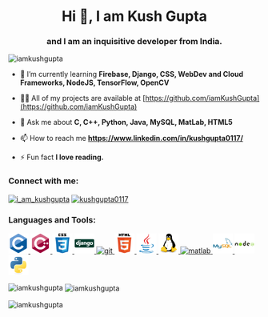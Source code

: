 <h1 align="center">Hi 👋, I am Kush Gupta</h1>
<h3 align="center">and I am an inquisitive developer from India.</h3>

<p align="left"> <img src="https://komarev.com/ghpvc/?username=iamkushgupta&label=Profile%20views&color=00ff33&style=flat" alt="iamkushgupta" /> </p>

- 🌱 I’m currently learning **Firebase, Django, CSS, WebDev and Cloud Frameworks, NodeJS, TensorFlow, OpenCV**

- 👨‍💻 All of my projects are available at [https://github.com/iamKushGupta](https://github.com/iamKushGupta)

- 💬 Ask me about **C, C++, Python, Java, MySQL, MatLab, HTML5**

- 📫 How to reach me **https://www.linkedin.com/in/kushgupta0117/**

- ⚡ Fun fact **I love reading.**

<h3 align="left">Connect with me:</h3>
<p align="left">
<a href="https://twitter.com/i_am_kushgupta" target="blank"><img align="center" src="https://raw.githubusercontent.com/rahuldkjain/github-profile-readme-generator/master/src/images/icons/Social/twitter.svg" alt="i_am_kushgupta" height="30" width="40" /></a>
<a href="https://linkedin.com/in/kushgupta0117" target="blank"><img align="center" src="https://raw.githubusercontent.com/rahuldkjain/github-profile-readme-generator/master/src/images/icons/Social/linked-in-alt.svg" alt="kushgupta0117" height="30" width="40" /></a>
</p>

<h3 align="left">Languages and Tools:</h3>
<p align="left"> <a href="https://www.cprogramming.com/" target="_blank"> <img src="https://raw.githubusercontent.com/devicons/devicon/master/icons/c/c-original.svg" alt="c" width="40" height="40"/> </a> <a href="https://www.w3schools.com/cpp/" target="_blank"> <img src="https://raw.githubusercontent.com/devicons/devicon/master/icons/cplusplus/cplusplus-original.svg" alt="cplusplus" width="40" height="40"/> </a> <a href="https://www.w3schools.com/css/" target="_blank"> <img src="https://raw.githubusercontent.com/devicons/devicon/master/icons/css3/css3-original-wordmark.svg" alt="css3" width="40" height="40"/> </a> <a href="https://www.djangoproject.com/" target="_blank"> <img src="https://raw.githubusercontent.com/devicons/devicon/master/icons/django/django-original.svg" alt="django" width="40" height="40"/> </a> <a href="https://git-scm.com/" target="_blank"> <img src="https://www.vectorlogo.zone/logos/git-scm/git-scm-icon.svg" alt="git" width="40" height="40"/> </a> <a href="https://www.w3.org/html/" target="_blank"> <img src="https://raw.githubusercontent.com/devicons/devicon/master/icons/html5/html5-original-wordmark.svg" alt="html5" width="40" height="40"/> </a> <a href="https://www.java.com" target="_blank"> <img src="https://raw.githubusercontent.com/devicons/devicon/master/icons/java/java-original.svg" alt="java" width="40" height="40"/> </a> <a href="https://www.linux.org/" target="_blank"> <img src="https://raw.githubusercontent.com/devicons/devicon/master/icons/linux/linux-original.svg" alt="linux" width="40" height="40"/> </a> <a href="https://www.mathworks.com/" target="_blank"> <img src="https://upload.wikimedia.org/wikipedia/commons/2/21/Matlab_Logo.png" alt="matlab" width="40" height="40"/> </a> <a href="https://www.mysql.com/" target="_blank"> <img src="https://raw.githubusercontent.com/devicons/devicon/master/icons/mysql/mysql-original-wordmark.svg" alt="mysql" width="40" height="40"/> </a> <a href="https://nodejs.org" target="_blank"> <img src="https://raw.githubusercontent.com/devicons/devicon/master/icons/nodejs/nodejs-original-wordmark.svg" alt="nodejs" width="40" height="40"/> </a> <a href="https://www.python.org" target="_blank"> <img src="https://raw.githubusercontent.com/devicons/devicon/master/icons/python/python-original.svg" alt="python" width="40" height="40"/> </a> </p>

<p><img align="left" src="https://github-readme-stats.vercel.app/api/top-langs?username=iamkushgupta&show_icons=true&theme=dark&title_color=51ff00&locale=en&layout=compact" alt="iamkushgupta" /></p>

<p>&nbsp;<img align="center" src="https://github-readme-stats.vercel.app/api?username=iamkushgupta&show_icons=true&theme=dark&title_color=59ff00&locale=en" alt="iamkushgupta" /></p>

<p><img align="center" src="https://github-readme-streak-stats.herokuapp.com/?user=iamkushgupta&theme=dark" alt="iamkushgupta" /></p>
